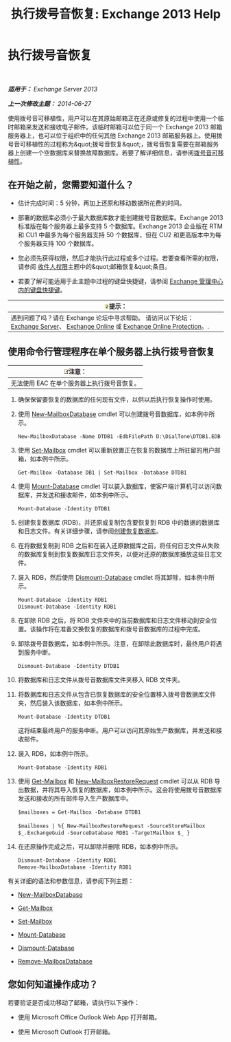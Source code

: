 ﻿---
title: '执行拨号音恢复: Exchange 2013 Help'
TOCTitle: 执行拨号音恢复
ms:assetid: 158817fa-4b17-4fa9-8341-a86609e6a388
ms:mtpsurl: https://technet.microsoft.com/zh-cn/library/Dd979810(v=EXCHG.150)
ms:contentKeyID: 51408198
ms.date: 05/21/2018
mtps_version: v=EXCHG.150
ms.translationtype: MT
---

# 执行拨号音恢复

 

_**适用于：** Exchange Server 2013_

_**上一次修改主题：** 2014-06-27_

使用拨号音可移植性，用户可以在其原始邮箱正在还原或修复的过程中使用一个临时邮箱来发送和接收电子邮件。该临时邮箱可以位于同一个 Exchange 2013 邮箱服务器上，也可以位于组织中的任何其他 Exchange 2013 邮箱服务器上。使用拨号音可移植性的过程称为\&quot;拨号音恢复\&quot;，拨号音恢复需要在邮箱服务器上创建一个空数据库来替换故障数据库。若要了解详细信息，请参阅[拨号音可移植性](dial-tone-portability-exchange-2013-help.md)。

## 在开始之前，您需要知道什么？

  - 估计完成时间：5 分钟，再加上还原和移动数据所花费的时间。

  - 部署的数据库必须小于最大数据库数才能创建拨号音数据库。Exchange 2013 标准版在每个服务器上最多支持 5 个数据库。Exchange 2013 企业版在 RTM 和 CU1 中最多为每个服务器支持 50 个数据库，但在 CU2 和更高版本中为每个服务器支持 100 个数据库。

  - 您必须先获得权限，然后才能执行此过程或多个过程。若要查看所需的权限，请参阅 [收件人权限](recipients-permissions-exchange-2013-help.md)主题中的\&quot;邮箱恢复\&quot;条目。

  - 若要了解可能适用于此主题中过程的键盘快捷键，请参阅 [Exchange 管理中心内的键盘快捷键](keyboard-shortcuts-in-the-exchange-admin-center-exchange-online-protection-help.md)。

<table>
<thead>
<tr class="header">
<th><img src="images/Bb124558.tip(EXCHG.150).gif" title="提示" alt="提示" />提示：</th>
</tr>
</thead>
<tbody>
<tr class="odd">
<td>遇到问题了吗？请在 Exchange 论坛中寻求帮助。 请访问以下论坛：<a href="https://go.microsoft.com/fwlink/p/?linkid=60612">Exchange Server</a>、 <a href="https://go.microsoft.com/fwlink/p/?linkid=267542">Exchange Online</a> 或 <a href="https://go.microsoft.com/fwlink/p/?linkid=285351">Exchange Online Protection</a>。.</td>
</tr>
</tbody>
</table>


## 使用命令行管理程序在单个服务器上执行拨号音恢复

<table>
<thead>
<tr class="header">
<th><img src="images/Bb124558.note(EXCHG.150).gif" title="注意" alt="注意" />注意：</th>
</tr>
</thead>
<tbody>
<tr class="odd">
<td>无法使用 EAC 在单个服务器上执行拨号音恢复。</td>
</tr>
</tbody>
</table>


1.  确保保留要恢复的数据库的任何现有文件，以供以后执行恢复操作时使用。

2.  使用 [New-MailboxDatabase](https://technet.microsoft.com/zh-cn/library/aa997976\(v=exchg.150\)) cmdlet 可以创建拨号音数据库，如本例中所示。
    
        New-MailboxDatabase -Name DTDB1 -EdbFilePath D:\DialTone\DTDB1.EDB

3.  使用 [Set-Mailbox](https://technet.microsoft.com/zh-cn/library/bb123981\(v=exchg.150\)) cmdlet 可以重新放置正在恢复的数据库上所驻留的用户邮箱，如本例中所示。
    
        Get-Mailbox -Database DB1 | Set-Mailbox -Database DTDB1

4.  使用 [Mount-Database](https://technet.microsoft.com/zh-cn/library/aa998871\(v=exchg.150\)) cmdlet 可以装入数据库，使客户端计算机可以访问数据库，并发送和接收邮件，如本例中所示。
    
        Mount-Database -Identity DTDB1

5.  创建恢复数据库 (RDB)，并还原或复制包含要恢复到 RDB 中的数据的数据库和日志文件。有关详细步骤，请参阅[创建恢复数据库](create-a-recovery-database-exchange-2013-help.md)。

6.  在将数据复制到 RDB 之后和在装入还原数据库之前，将任何日志文件从失败的数据库复制到恢复数据库日志文件夹，以便对还原的数据库播放这些日志文件。

7.  装入 RDB，然后使用 [Dismount-Database](https://technet.microsoft.com/zh-cn/library/bb124936\(v=exchg.150\)) cmdlet 将其卸除，如本例中所示。
    
        Mount-Database -Identity RDB1
        Dismount-Database -Identity RDB1

8.  在卸除 RDB 之后，将 RDB 文件夹中的当前数据库和日志文件移动到安全位置。该操作将在准备交换恢复的数据库和拨号音数据库的过程中完成。

9.  卸除拨号音数据库，如本例中所示。注意，在卸除此数据库时，最终用户将遇到服务中断。
    
        Dismount-Database -Identity DTDB1

10. 将数据库和日志文件从拨号音数据库文件夹移入 RDB 文件夹。

11. 将数据库和日志文件从包含已恢复数据库的安全位置移入拨号音数据库文件夹，然后装入该数据库，如本例中所示。
    
        Mount-Database -Identity DTDB1
    
    这将结束最终用户的服务中断。用户可以访问其原始生产数据库，并发送和接收邮件。

12. 装入 RDB，如本例中所示。
    
        Mount-Database -Identity RDB1

13. 使用 [Get-Mailbox](https://technet.microsoft.com/zh-cn/library/bb123685\(v=exchg.150\)) 和 [New-MailboxRestoreRequest](https://technet.microsoft.com/zh-cn/library/ff829875\(v=exchg.150\)) cmdlet 可以从 RDB 导出数据，并将其导入恢复的数据库，如本例中所示。这会将使用拨号音数据库发送和接收的所有邮件导入生产数据库中。
    
        $mailboxes = Get-Mailbox -Database DTDB1
    
        $mailboxes | %{ New-MailboxRestoreRequest -SourceStoreMailbox $_.ExchangeGuid -SourceDatabase RDB1 -TargetMailbox $_ }

14. 在还原操作完成之后，可以卸除并删除 RDB，如本例中所示。
    
        Dismount-Database -Identity RDB1
        Remove-MailboxDatabase -Identity RDB1

有关详细的语法和参数信息，请参阅下列主题：

  - [New-MailboxDatabase](https://technet.microsoft.com/zh-cn/library/aa997976\(v=exchg.150\))

  - [Get-Mailbox](https://technet.microsoft.com/zh-cn/library/bb123685\(v=exchg.150\))

  - [Set-Mailbox](https://technet.microsoft.com/zh-cn/library/bb123981\(v=exchg.150\))

  - [Mount-Database](https://technet.microsoft.com/zh-cn/library/aa998871\(v=exchg.150\))

  - [Dismount-Database](https://technet.microsoft.com/zh-cn/library/bb124936\(v=exchg.150\))

  - [Remove-MailboxDatabase](https://technet.microsoft.com/zh-cn/library/aa997931\(v=exchg.150\))

## 您如何知道操作成功？

若要验证是否成功移动了邮箱，请执行以下操作：

  - 使用 Microsoft Office Outlook Web App 打开邮箱。

  - 使用 Microsoft Outlook 打开邮箱。

